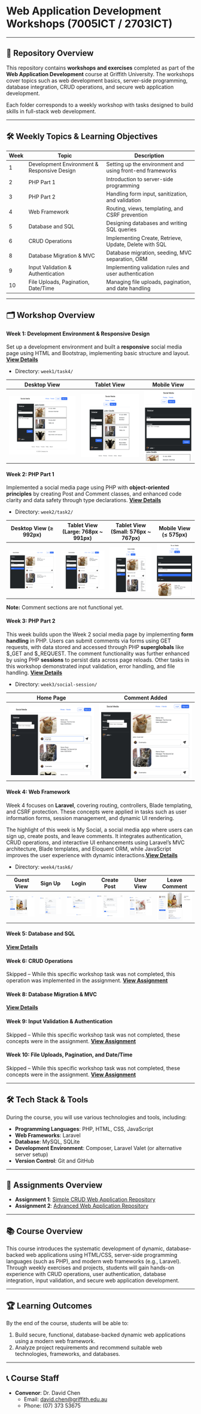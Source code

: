 # Web Application Development Workshops (7005ICT / 2703ICT)

---

## 📘 Repository Overview
This repository contains **workshops and exercises** completed as part of the **Web Application Development** course at Griffith University. The workshops cover topics such as web development basics, server-side programming, database integration, CRUD operations, and secure web application development.

Each folder corresponds to a weekly workshop with tasks designed to build skills in full-stack web development.

---

## 🛠 Weekly Topics & Learning Objectives

| Week | Topic                                | Description                                    |
|------|---------------------------------------|------------------------------------------------|
| 1    | Development Environment & Responsive Design | Setting up the environment and using front-end frameworks |
| 2    | PHP Part 1                           | Introduction to server-side programming        |
| 3    | PHP Part 2                           | Handling form input, sanitization, and validation |
| 4    | Web Framework                        | Routing, views, templating, and CSRF prevention |
| 5    | Database and SQL                     | Designing databases and writing SQL queries    |
| 6    | CRUD Operations                      | Implementing Create, Retrieve, Update, Delete with SQL |
| 8    | Database Migration & MVC             | Database migration, seeding, MVC separation, ORM |
| 9    | Input Validation & Authentication    | Implementing validation rules and user authentication |
| 10   | File Uploads, Pagination, Date/Time  | Managing file uploads, pagination, and date handling |

---

## 🗂 Workshop Overview

#### Week 1: Development Environment & Responsive Design
Set up a development environment and built a **responsive** social media page using HTML and Bootstrap, implementing basic structure and layout. [**View Details**](./week1/README.md)
- Directory: `week1/task4/` 

| Desktop View | Tablet View | Mobile View |
|---|---|---|
| ![Desktop View](./week1/task4/screenshots/desktop.png) | ![Tablet View](./week1/task4/screenshots/tablet.png) | ![Mobile View](./week1/task4/screenshots/mobile.png) |

#### Week 2: PHP Part 1
Implemented a social media page using PHP with **object-oriented principles** by creating Post and Comment classes, and enhanced code clarity and data safety through type declarations. [**View Details**](./week2/README.md)
- Directory: `week2/task2/`

| Desktop View (≥ 992px)                    | Tablet View (Large: 768px ~ 991px)          | Tablet View (Small: 576px ~ 767px)          | Mobile View (≤ 575px)                      |
|--------------------------------------------|---------------------------------------------|---------------------------------------------|---------------------------------------------|
| ![Desktop View](./week2/task2/screenshots/desktop.png) | ![Tablet Large View](./week2/task2/screenshots/tablet-large.png) | ![Tablet Small View](./week2/task2/screenshots/tablet-small.png) | ![Mobile View](./week2/task2/screenshots/mobile.png) |

**Note:** Comment sections are not functional yet.

#### Week 3: PHP Part 2
This week builds upon the Week 2 social media page by implementing **form handling** in PHP. Users can submit comments via forms using GET requests, with data stored and accessed through PHP **superglobals** like $_GET and $_REQUEST. The comment functionality was further enhanced by using PHP **sessions** to persist data across page reloads. Other tasks in this workshop demonstrated input validation, error handling, and file handling. [**View Details**](./week3/README.md)
- Directory: `week3/social-session/`

| Home Page | Comment Added |
|-|-|
| ![Home Page](./week3/social-session/screenshots/home.png) | ![Comment Added](./week3/social-session/screenshots/results.png) |

#### Week 4: Web Framework
Week 4 focuses on **Laravel**, covering routing, controllers, Blade templating, and CSRF protection. These concepts were applied in tasks such as user information forms, session management, and dynamic UI rendering.

The highlight of this week is My Social, a social media app where users can sign up, create posts, and leave comments. It integrates authentication, CRUD operations, and interactive UI enhancements using Laravel’s MVC architecture, Blade templates, and Eloquent ORM, while JavaScript improves the user experience with dynamic interactions.[**View Details**](./week4/README.md)
- Directory: `week4/task6/`

| Guest View | Sign Up | Login | Create Post | User View | Leave Comment |
|-|-|-|-|-|-|
| ![Guest View](./week4/task6/screenshots/guest.png) | ![Sign Up](./week4/task6/screenshots/signup.png) | ![Login](./week4/task6/screenshots/login.png) | ![Create Post](./week4/task6/screenshots/post.png) | ![User View](./week4/task6/screenshots/user.png) | ![Leave Comment](./week4/task6/screenshots/comment.png) |
#### Week 5: Database and SQL
[**View Details**](./week5/README.md)
#### Week 6: CRUD Operations
Skipped – While this specific workshop task was not completed, this operation was implemented in the assignment. [**View Assignment**](https://github.com/yourusername/assignment1-repo)
#### Week 8: Database Migration & MVC
[**View Details**](./week8/README.md)
#### Week 9: Input Validation & Authentication
Skipped – While this specific workshop task was not completed, these concepts were in the assignment. [**View Assignment**](https://github.com/yourusername/assignment2-repo)
#### Week 10: File Uploads, Pagination, and Date/Time
Skipped – While this specific workshop task was not completed, these concepts were in the assignment. [**View Assignment**](https://github.com/yourusername/assignment2-repo)

---

## 🛠 Tech Stack & Tools
During the course, you will use various technologies and tools, including:

- **Programming Languages**: PHP, HTML, CSS, JavaScript  
- **Web Frameworks**: Laravel  
- **Database**: MySQL, SQLite  
- **Development Environment**: Composer, Laravel Valet (or alternative server setup)  
- **Version Control**: Git and GitHub  

---

## 📝 Assignments Overview
- **Assignment 1**: [Simple CRUD Web Application Repository](https://github.com/yourusername/assignment1-repo)  
- **Assignment 2**: [Advanced Web Application Repository](https://github.com/yourusername/assignment2-repo)

---

## 📚 Course Overview
This course introduces the systematic development of dynamic, database-backed web applications using HTML/CSS, server-side programming languages (such as PHP), and modern web frameworks (e.g., Laravel). Through weekly exercises and projects, students will gain hands-on experience with CRUD operations, user authentication, database integration, input validation, and secure web application development.

---

## 🏆 Learning Outcomes
By the end of the course, students will be able to:
1. Build secure, functional, database-backed dynamic web applications using a modern web framework.
2. Analyze project requirements and recommend suitable web technologies, frameworks, and databases.

---

## 📞 Course Staff
- **Convenor**: Dr. David Chen  
  - Email: [david.chen@griffith.edu.au](mailto:david.chen@griffith.edu.au)  
  - Phone: (07) 373 53675  